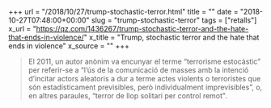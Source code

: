 +++
url = "/2018/10/27/trump-stochastic-terror.html"
title = ""
date = "2018-10-27T07:48:00+00:00"
slug = "trump-stochastic-terror"
tags = ["retalls"]
x_url = "https://qz.com/1436267/trump-stochastic-terror-and-the-hate-that-ends-in-violence/"
x_title = "Trump, stochastic terror and the hate that ends in violence"
x_source = ""
+++


> El 2011, un autor anònim va encunyar el terme “terrorisme estocàstic” per referir-se a “l’ús de la comunicació de masses amb la intenció d’incitar actors aleatoris a dur a terme actes violents o terroristes que són estadísticament previsibles, però individualment imprevisibles”, o, en altres paraules, “terror de llop solitari per control remot".
